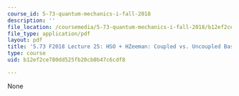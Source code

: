 ```yaml
---
course_id: 5-73-quantum-mechanics-i-fall-2018
description: ''
file_location: /coursemedia/5-73-quantum-mechanics-i-fall-2018/b12ef2ce780dd525fb20cb0b47c6cdf8_MIT5_73F18_Lec25.pdf
file_type: application/pdf
layout: pdf
title: '5.73 F2018 Lecture 25: HSO + HZeeman: Coupled vs. Uncoupled Basis Sets'
type: course
uid: b12ef2ce780dd525fb20cb0b47c6cdf8

---
```

None